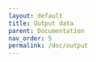 ```yaml
---
layout: default
title: Output data
parent: Documentation
nav_order: 5
permalink: /doc/output
---
```


